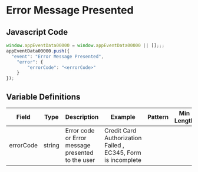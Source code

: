 # Error Message Presented

### 

## Javascript Code
```js
window.appEventData00000 = window.appEventData00000 || [];;;
appEventData00000.push({
  "event": "Error Message Presented",
    "error": {
        "errorCode": "<errorCode>"
    }
});
```

## Variable Definitions

|Field|Type|Description|Example|Pattern|Min Length|Max Length|Minimum|Maximum|Multiple Of|
| --- | --- | --- | --- | --- | --- | --- | --- | --- | --- |
|errorCode|string|Error code or Error message presented to the user|Credit Card Authorization Failed , EC345, Form is incomplete|||||||




